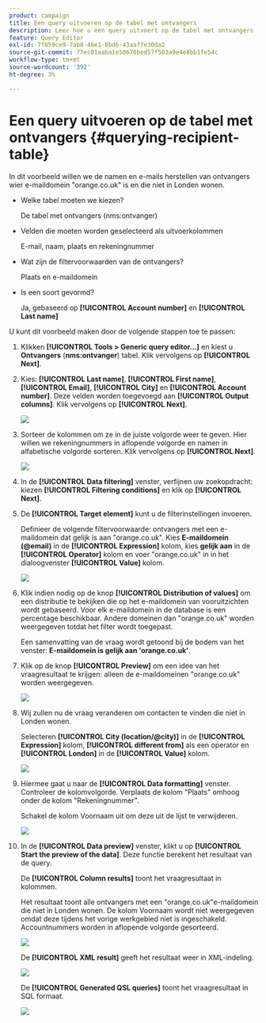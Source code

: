 ```yaml
---
product: campaign
title: Een query uitvoeren op de tabel met ontvangers
description: Leer hoe u een query uitvoert op de tabel met ontvangers
feature: Query Editor
exl-id: 7f859ce9-7ab8-46e1-8bd6-43aaffe30da2
source-git-commit: 77ec01aaba1e50676bed57f503a9e4e8bb1fe54c
workflow-type: tm+mt
source-wordcount: '392'
ht-degree: 3%

---
```


# Een query uitvoeren op de tabel met ontvangers {#querying-recipient-table}



In dit voorbeeld willen we de namen en e-mails herstellen van ontvangers wier e-maildomein &quot;orange.co.uk&quot; is en die niet in Londen wonen.

* Welke tabel moeten we kiezen?

   De tabel met ontvangers (nms:ontvanger)

* Velden die moeten worden geselecteerd als uitvoerkolommen

   E-mail, naam, plaats en rekeningnummer

* Wat zijn de filtervoorwaarden van de ontvangers?

   Plaats en e-maildomein

* Is een soort gevormd?

   Ja, gebaseerd op **[!UICONTROL Account number]** en **[!UICONTROL Last name]**

U kunt dit voorbeeld maken door de volgende stappen toe te passen:

1. Klikken **[!UICONTROL Tools > Generic query editor...]** en kiest u **Ontvangers** (**nms:ontvanger**) tabel. Klik vervolgens op **[!UICONTROL Next]**.
1. Kies: **[!UICONTROL Last name]**, **[!UICONTROL First name]**, **[!UICONTROL Email]**, **[!UICONTROL City]** en **[!UICONTROL Account number]**. Deze velden worden toegevoegd aan **[!UICONTROL Output columns]**. Klik vervolgens op **[!UICONTROL Next]**.

   ![](assets/query_editor_03.png)

1. Sorteer de kolommen om ze in de juiste volgorde weer te geven. Hier willen we rekeningnummers in aflopende volgorde en namen in alfabetische volgorde sorteren. Klik vervolgens op **[!UICONTROL Next]**.

   ![](assets/query_editor_04.png)

1. In de **[!UICONTROL Data filtering]** venster, verfijnen uw zoekopdracht: kiezen **[!UICONTROL Filtering conditions]** en klik op **[!UICONTROL Next]**.
1. De **[!UICONTROL Target element]** kunt u de filterinstellingen invoeren.

   Definieer de volgende filtervoorwaarde: ontvangers met een e-maildomein dat gelijk is aan &quot;orange.co.uk&quot;. Kies **E-maildomein (@email)** in de **[!UICONTROL Expression]** kolom, kies **gelijk aan** in de **[!UICONTROL Operator]** kolom en voer &quot;orange.co.uk&quot; in in het dialoogvenster **[!UICONTROL Value]** kolom.

   ![](assets/query_editor_05.png)

1. Klik indien nodig op de knop **[!UICONTROL Distribution of values]** om een distributie te bekijken die op het e-maildomein van vooruitzichten wordt gebaseerd. Voor elk e-maildomein in de database is een percentage beschikbaar. Andere domeinen dan &quot;orange.co.uk&quot; worden weergegeven totdat het filter wordt toegepast.

   Een samenvatting van de vraag wordt getoond bij de bodem van het venster: **E-maildomein is gelijk aan &#39;orange.co.uk&#39;**.

1. Klik op de knop **[!UICONTROL Preview]** om een idee van het vraagresultaat te krijgen: alleen de e-maildomeinen &quot;orange.co.uk&quot; worden weergegeven.

   ![](assets/query_editor_nveau_17.png)

1. Wij zullen nu de vraag veranderen om contacten te vinden die niet in Londen wonen.

   Selecteren **[!UICONTROL City (location/@city)]** in de **[!UICONTROL Expression]** kolom, **[!UICONTROL different from]** als een operator en **[!UICONTROL London]** in de **[!UICONTROL Value]** kolom.

   ![](assets/query_editor_08.png)

1. Hiermee gaat u naar de **[!UICONTROL Data formatting]** venster. Controleer de kolomvolgorde. Verplaats de kolom &quot;Plaats&quot; omhoog onder de kolom &quot;Rekeningnummer&quot;.

   Schakel de kolom Voornaam uit om deze uit de lijst te verwijderen.

   ![](assets/query_editor_nveau_15.png)

1. In de **[!UICONTROL Data preview]** venster, klikt u op **[!UICONTROL Start the preview of the data]**. Deze functie berekent het resultaat van de query.

   De **[!UICONTROL Column results]** toont het vraagresultaat in kolommen.

   Het resultaat toont alle ontvangers met een &quot;orange.co.uk&quot;e-maildomein die niet in Londen wonen. De kolom Voornaam wordt niet weergegeven omdat deze tijdens het vorige werkgebied niet is ingeschakeld. Accountnummers worden in aflopende volgorde gesorteerd.

   ![](assets/query_editor_nveau_12.png)

   De **[!UICONTROL XML result]** geeft het resultaat weer in XML-indeling.

   ![](assets/query_editor_nveau_13.png)

   De **[!UICONTROL Generated QSL queries]** toont het vraagresultaat in SQL formaat.

   ![](assets/query_editor_nveau_14.png)
